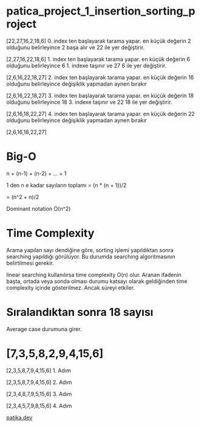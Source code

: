 # patica_project_1_insertion_sorting_project
[22,27,16,2,18,6] 0. index ten başlayarak tarama yapar. en küçük değerin 2 olduğunu belirleyince 2 başa alır ve 22 ile yer değiştirir.

[2,27,16,22,18,6] 1. index ten başlayarak tarama yapar. en küçük değerin 6 olduğunu belirleyince 6 1. indexe taşınır ve 27 6 ile yer değiştirir.

[2,6,16,22,18,27] 2. index ten başlayarak tarama yapar. en küçük değerin 16 olduğunu belirleyince değişiklik yapmadan aynen bırakır

[2,6,16,22,18,27] 3. index ten başlayarak tarama yapar. en küçük değerin 18 olduğunu belirleyince 18 3. indexe taşınır ve 22 18 ile yer değiştirir.

[2,6,16,18,22,27] 4. index ten başlayarak tarama yapar. en küçük değerin 22 olduğunu belirleyince değişiklik yapmadan aynen bırakır

[2,6,16,18,22,27]

# Big-O
n + (n-1) + (n-2) + ... + 1

1 den n e kadar sayıların toplamı = (n * (n + 1))/2

= (n^2 + n)/2

Dominant notation O(n^2)

# Time Complexity
Arama yapılan sayı dendiğine göre, sorting işlemi yapıldıktan sonra searching yapıldığı görülüyor. Bu durumda searching algoritmasının belirtilmesi gerekir.

linear searching kullanılırsa time complexity O(n) olur. Aranan ifadenin başta, ortada veya sonda olması durumu katsayı olarak geldiğinden time complexity içinde gösterilmez. Ancak süreyi etkiler.


# Sıralandıktan sonra 18 sayısı 
Average case durumuna girer.

# [7,3,5,8,2,9,4,15,6]
[2,3,5,8,7,9,4,15,6] 1. Adım

[2,3,5,8,7,9,4,15,6] 2. Adım

[2,3,4,8,7,9,5,15,6] 3. Adım

[2,3,4,5,7,9,8,15,6] 4. Adım


[patika.dev](https://www.patika.dev/tr)
